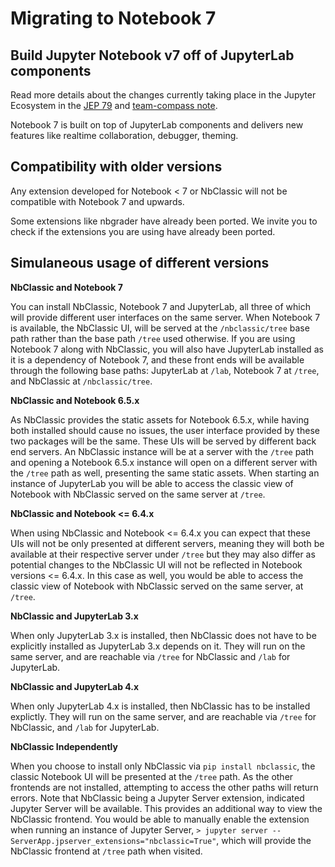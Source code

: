 # Migrating to Notebook 7

## Build Jupyter Notebook v7 off of JupyterLab components

Read more details about the changes currently taking place in the
Jupyter Ecosystem in the [JEP 79] and [team-compass note].

Notebook 7 is built on top of JupyterLab components and delivers new features
like realtime collaboration, debugger, theming.

## Compatibility with older versions

Any extension developed for Notebook \< 7 or NbClassic will not be
compatible with Notebook 7 and upwards.

Some extensions like nbgrader have already been ported. We invite you to
check if the extensions you are using have already been ported.

## Simulaneous usage of different versions

**NbClassic and Notebook 7**

You can install NbClassic, Notebook 7 and JupyterLab, all three of
which will provide different user interfaces
on the same server. When Notebook 7 is available, the NbClassic UI, will
be served at the `/nbclassic/tree` base path rather than the
base path `/tree` used otherwise. If you are using Notebook 7 along
with NbClassic, you will also have JupyterLab installed as it is a
dependency of Notebook 7, and these front ends will be available
through the following base paths: JupyterLab at `/lab`, Notebook 7 at
`/tree`, and NbClassic at `/nbclassic/tree`.

**NbClassic and Notebook 6.5.x**

As NbClassic provides the static assets for Notebook 6.5.x, while
having both installed should cause no issues, the user interface provided
by these two packages will be the same. These UIs will be served by
different back end servers. An NbClassic instance will be at a server with the
`/tree` path and opening a Notebook 6.5.x instance will open on a
different server with the `/tree` path as well, presenting the same
static assets. When starting an instance of JupyterLab you will be able
to access the classic view of Notebook with NbClassic served on the same
server at `/tree`.

**NbClassic and Notebook \<= 6.4.x**

When using NbClassic and Notebook \<= 6.4.x you can expect that these UIs
will not be only presented at different servers, meaning they will both
be available at their respective server under `/tree` but they
may also differ as potential changes to the NbClassic UI will not be
reflected in Notebook versions \<= 6.4.x. In this case as well, you would
be able to access the classic view of Notebook with NbClassic served on
the same server, at `/tree`.

**NbClassic and JupyterLab 3.x**

When only JupyterLab 3.x is installed, then NbClassic does not have to be
explicitly installed as JupyterLab 3.x depends on it. They will run on
the same server, and are reachable via `/tree` for NbClassic and
`/lab` for JupyterLab.

**NbClassic and JupyterLab 4.x**

When only JupyterLab 4.x is installed, then NbClassic has to be installed
explictly. They will run on the same server, and are reachable via
`/tree` for NbClassic, and `/lab` for JupyterLab.

**NbClassic Independently**

When you choose to install only NbClassic via `pip install nbclassic`,
the classic Notebook UI will be presented at the `/tree` path. As the
other frontends are not installed, attempting to access the other paths
will return errors. Note that NbClassic being a Jupyter Server extension,
indicated Jupyter Server will be available. This provides an additional
way to view the NbClassic frontend. You would be able to manually
enable the extension when running an instance of Jupyter Server,
`> jupyter server --ServerApp.jpserver_extensions="nbclassic=True"`,
which will provide the NbClassic frontend at `/tree` path when visited.

[jep 79]: https://jupyter.org/enhancement-proposals/79-notebook-v7/notebook-v7.html
[team-compass note]: https://github.com/jupyter/notebook-team-compass/issues/5#issuecomment-1085254000
